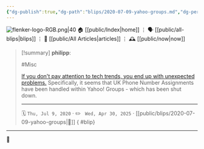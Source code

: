 ```yaml
---
{"dg-publish":true,"dg-path":"blips/2020-07-09-yahoo-groups.md","dg-permalink":"2020/07/09/yahoo-groups/","permalink":"/2020/07/09/yahoo-groups/","title":"philipp @ 2020-07-09"}
---
```



<div class="transclusion internal-embed is-loaded"><div class="markdown-embed">




![flenker-logo-RGB.png|40](/img/user/attachments/flenker-logo-RGB.png)
🏠 [[public/Index\|home]]  ⋮ 🗣️ [[public/all-blips\|blips]] ⋮  📝 [[public/All Articles\|articles]]  ⋮ 🕰️ [[public/now\|now]]


</div></div>


> [!summary] **philipp**:
>
> #Misc
>
> [If you don't pay attention to tech trends, you end up with unexpected
> problems.](https://mobile.twitter.com/erincandescent/status/1184587323599736837)
> Specifically, it seems that UK Phone Number Assignments have been handled within
> Yahoo! Groups - which has been shut down.
> - - -
>
> 🗓️ <code>Thu, Jul 9, 2020</code>  · ✏️ <code> Wed, Apr 30, 2025</code>  · [[public/blips/2020-07-09-yahoo-groups\|🔗]]
{ #blip}


- - -

 👾
